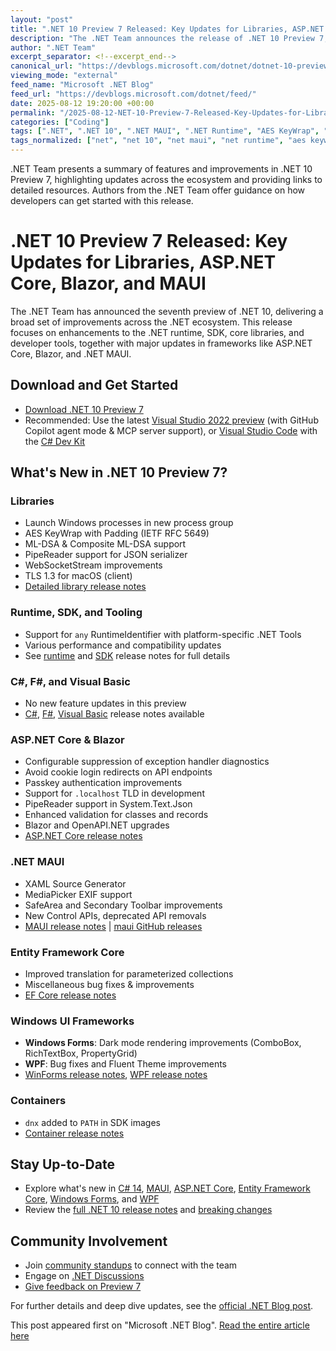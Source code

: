 ```yaml
---
layout: "post"
title: ".NET 10 Preview 7 Released: Key Updates for Libraries, ASP.NET Core, Blazor, and MAUI"
description: "The .NET Team announces the release of .NET 10 Preview 7, introducing enhancements across the .NET runtime, SDK, core libraries, ASP.NET Core, Blazor, .NET MAUI, Entity Framework Core, and Windows UI frameworks. This update includes feature updates, bug fixes, new APIs, and key improvements for developers building modern cross-platform applications."
author: ".NET Team"
excerpt_separator: <!--excerpt_end-->
canonical_url: "https://devblogs.microsoft.com/dotnet/dotnet-10-preview-7/"
viewing_mode: "external"
feed_name: "Microsoft .NET Blog"
feed_url: "https://devblogs.microsoft.com/dotnet/feed/"
date: 2025-08-12 19:20:00 +00:00
permalink: "/2025-08-12-NET-10-Preview-7-Released-Key-Updates-for-Libraries-ASPNET-Core-Blazor-and-MAUI.html"
categories: ["Coding"]
tags: [".NET", ".NET 10", ".NET MAUI", ".NET Runtime", "AES KeyWrap", "ASP.NET Core", "Blazor", "C#", "C# Dev Kit", "Coding", "Community Standup", "Entity Framework Core", "Featured", "Libraries", "News", "PipeReader", "Preview Release", "Process Group", "Release Notes", "SDK", "TLS 1.3", "Visual Studio", "WebSocketStream", "Windows Forms", "WPF"]
tags_normalized: ["net", "net 10", "net maui", "net runtime", "aes keywrap", "asp dot net core", "blazor", "c", "c sharp dev kit", "coding", "community standup", "entity framework core", "featured", "libraries", "news", "pipereader", "preview release", "process group", "release notes", "sdk", "tls 1 dot 3", "visual studio", "websocketstream", "windows forms", "wpf"]
---
```


.NET Team presents a summary of features and improvements in .NET 10 Preview 7, highlighting updates across the ecosystem and providing links to detailed resources. Authors from the .NET Team offer guidance on how developers can get started with this release.<!--excerpt_end-->

# .NET 10 Preview 7 Released: Key Updates for Libraries, ASP.NET Core, Blazor, and MAUI

The .NET Team has announced the seventh preview of .NET 10, delivering a broad set of improvements across the .NET ecosystem. This release focuses on enhancements to the .NET runtime, SDK, core libraries, and developer tools, together with major updates in frameworks like ASP.NET Core, Blazor, and .NET MAUI.

## Download and Get Started

- [Download .NET 10 Preview 7](https://get.dot.net/10)
- Recommended: Use the latest [Visual Studio 2022 preview](https://visualstudio.microsoft.com/vs/preview/) (with GitHub Copilot agent mode & MCP server support), or [Visual Studio Code](https://code.visualstudio.com/) with the [C# Dev Kit](https://marketplace.visualstudio.com/items?itemName=ms-dotnettools.csdevkit)

## What's New in .NET 10 Preview 7?

### Libraries

- Launch Windows processes in new process group
- AES KeyWrap with Padding (IETF RFC 5649)
- ML-DSA & Composite ML-DSA support
- PipeReader support for JSON serializer
- WebSocketStream improvements
- TLS 1.3 for macOS (client)
- [Detailed library release notes](https://github.com/dotnet/core/blob/main/release-notes/10.0/preview/preview7/libraries.md)

### Runtime, SDK, and Tooling

- Support for `any` RuntimeIdentifier with platform-specific .NET Tools
- Various performance and compatibility updates
- See [runtime](https://github.com/dotnet/core/blob/main/release-notes/10.0/preview/preview7/runtime.md) and [SDK](https://github.com/dotnet/core/blob/main/release-notes/10.0/preview/preview7/sdk.md) release notes for full details

### C#, F#, and Visual Basic

- No new feature updates in this preview
- [C#](https://github.com/dotnet/core/blob/main/release-notes/10.0/preview/preview7/csharp.md), [F#](https://github.com/dotnet/core/blob/main/release-notes/10.0/preview/preview7/fsharp.md), [Visual Basic](https://github.com/dotnet/core/blob/main/release-notes/10.0/preview/preview7/visualbasic.md) release notes available

### ASP.NET Core & Blazor

- Configurable suppression of exception handler diagnostics
- Avoid cookie login redirects on API endpoints
- Passkey authentication improvements
- Support for `.localhost` TLD in development
- PipeReader support in System.Text.Json
- Enhanced validation for classes and records
- Blazor and OpenAPI.NET upgrades
- [ASP.NET Core release notes](https://github.com/dotnet/core/blob/main/release-notes/10.0/preview/preview7/aspnetcore.md)

### .NET MAUI

- XAML Source Generator
- MediaPicker EXIF support
- SafeArea and Secondary Toolbar improvements
- New Control APIs, deprecated API removals
- [MAUI release notes](https://github.com/dotnet/core/blob/main/release-notes/10.0/preview/preview7/dotnetmaui.md) | [maui GitHub releases](https://github.com/dotnet/maui/releases/)

### Entity Framework Core

- Improved translation for parameterized collections
- Miscellaneous bug fixes & improvements
- [EF Core release notes](https://github.com/dotnet/core/blob/main/release-notes/10.0/preview/preview7/efcore.md)

### Windows UI Frameworks

- **Windows Forms**: Dark mode rendering improvements (ComboBox, RichTextBox, PropertyGrid)
- **WPF**: Bug fixes and Fluent Theme improvements
- [WinForms release notes](https://github.com/dotnet/core/blob/main/release-notes/10.0/preview/preview7/winforms.md), [WPF release notes](https://github.com/dotnet/core/blob/main/release-notes/10.0/preview/preview7/wpf.md)

### Containers

- `dnx` added to `PATH` in SDK images
- [Container release notes](https://github.com/dotnet/core/blob/main/release-notes/10.0/preview/preview7/containers.md)

## Stay Up-to-Date

- Explore what's new in [C# 14](https://learn.microsoft.com/dotnet/csharp/whats-new/csharp-14), [MAUI](https://learn.microsoft.com/dotnet/maui/whats-new/dotnet-10), [ASP.NET Core](https://learn.microsoft.com/aspnet/core/release-notes/aspnetcore-10.0), [Entity Framework Core](https://learn.microsoft.com/ef/core/what-is-new/ef-core-10.0/whatsnew), [Windows Forms](https://learn.microsoft.com/dotnet/desktop/winforms/whats-new/net100), and [WPF](https://learn.microsoft.com/dotnet/desktop/wpf/whats-new/net100)
- Review the [full .NET 10 release notes](https://github.com/dotnet/core/blob/main/release-notes/10.0/README.md) and [breaking changes](https://learn.microsoft.com/dotnet/core/compatibility/10.0)

## Community Involvement

- Join [community standups](https://dotnet.microsoft.com/live/community-standup) to connect with the team
- Engage on [.NET Discussions](https://github.com/dotnet/core/discussions/categories/news)
- [Give feedback on Preview 7](https://aka.ms/dotnet/10/preview7)

For further details and deep dive updates, see the [official .NET Blog post](https://devblogs.microsoft.com/dotnet/dotnet-10-preview-7/).

This post appeared first on "Microsoft .NET Blog". [Read the entire article here](https://devblogs.microsoft.com/dotnet/dotnet-10-preview-7/)
